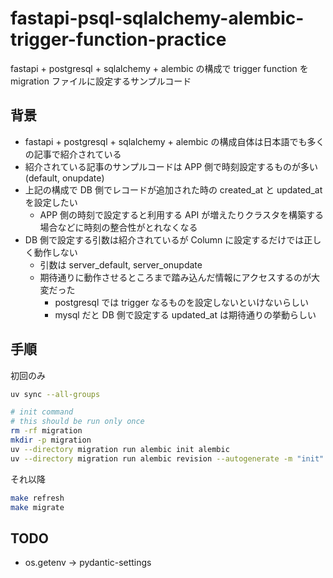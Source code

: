 # fastapi-psql-sqlalchemy-alembic-trigger-function-practice

fastapi + postgresql + sqlalchemy + alembic の構成で trigger function を migration ファイルに設定するサンプルコード

## 背景

- fastapi + postgresql + sqlalchemy + alembic の構成自体は日本語でも多くの記事で紹介されている
- 紹介されている記事のサンプルコードは APP 側で時刻設定するものが多い (default, onupdate)
- 上記の構成で DB 側でレコードが追加された時の created_at と updated_at を設定したい
    - APP 側の時刻で設定すると利用する API が増えたりクラスタを構築する場合などに時刻の整合性がとれなくなる
- DB 側で設定する引数は紹介されているが Column に設定するだけでは正しく動作しない
    - 引数は server_default, server_onupdate
    - 期待通りに動作させるところまで踏み込んだ情報にアクセスするのが大変だった
        - postgresql では trigger なるものを設定しないといけないらしい
        - mysql だと DB 側で設定する updated_at は期待通りの挙動らしい


## 手順

初回のみ

```sh
uv sync --all-groups

# init command 
# this should be run only once
rm -rf migration
mkdir -p migration
uv --directory migration run alembic init alembic
uv --directory migration run alembic revision --autogenerate -m "init"
```

それ以降

```sh
make refresh
make migrate
```

## TODO

- os.getenv → pydantic-settings